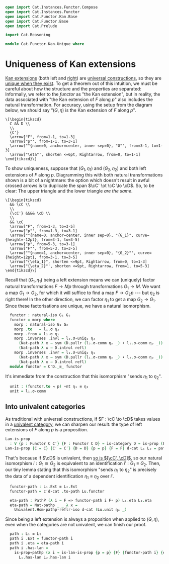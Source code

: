 ```agda
open import Cat.Instances.Functor.Compose
open import Cat.Instances.Functor
open import Cat.Functor.Kan.Base
open import Cat.Functor.Base
open import Cat.Prelude

import Cat.Reasoning

module Cat.Functor.Kan.Unique where
```

# Uniqueness of Kan extensions

[Kan extensions] (both left and [right]) are [universal constructions],
so they are [unique when they exist]. To get a theorem out of this
intuition, we must be careful about how the structure and the properties
are separated: Informally, we refer to the _functor_ as "the Kan
extension", but in reality, the data associated with "the Kan extension
of $F$ along $p$" also includes the natural transformation. For
accuracy, using the setup from the diagram below, we should say “$(G,
\eta)$ is the Kan extension of $F$ along $p$".

[Kan extensions]: Cat.Functor.Kan.Base.html
[right]: Cat.Functor.Kan.Base.html#right-kan-extensions
[universal constructions]: Cat.Functor.Hom.Representable.html
[unique when they exist]: 1Lab.HLevel.html#is-prop

~~~{.quiver .tall-15}
\[\begin{tikzcd}
  C && D \\
  \\
  {C'}
  \arrow["F", from=1-1, to=1-3]
  \arrow["p"', from=1-1, to=3-1]
  \arrow[""{name=0, anchor=center, inner sep=0}, "G"', from=3-1, to=1-3]
  \arrow["\eta"', shorten <=6pt, Rightarrow, from=0, to=1-1]
\end{tikzcd}\]
~~~

<!--
```agda
private variable
  o ℓ : Level
  C C′ D : Precategory o ℓ

module
  Lan-unique
    {p : Functor C C′} {F : Functor C D}
    {G₁ G₂ : Functor C′ D} {η₁ η₂}
    (l₁ : is-lan p F G₁ η₁)
    (l₂ : is-lan p F G₂ η₂)
  where

  private
    module l₁ = is-lan l₁
    module l₂ = is-lan l₂
    module D = Cat.Reasoning D
    module C′D = Cat.Reasoning Cat[ C′ , D ]

  open C′D._≅_
  open C′D.Inverses
```
-->

To show uniqueness, suppose that $(G_1, \eta_1)$ and $(G_2, \eta_2)$ and
both left extensions of $F$ along $p$. Diagramming this with both
natural transformations shown is a bit of a nightmare: the option which
doesn't result in awful crossed arrows is to duplicate the span $\cC'
\ot \cC \to \cD$. So, to be clear: The upper triangle and the lower
triangle _are the same_.

~~~{.quiver}
\[\begin{tikzcd}
  && \cC \\
  \\
  {\cC'} &&&& \cD \\
  \\
  && \cC
  \arrow["F", from=1-3, to=3-5]
  \arrow["p"', from=1-3, to=3-1]
  \arrow[""{name=0, anchor=center, inner sep=0}, "{G_1}", curve={height=-12pt}, from=3-1, to=3-5]
  \arrow["p", from=5-3, to=3-1]
  \arrow["F"', from=5-3, to=3-5]
  \arrow[""{name=1, anchor=center, inner sep=0}, "{G_2}"', curve={height=12pt}, from=3-1, to=3-5]
  \arrow["{\eta_1}", shorten <=9pt, Rightarrow, from=0, to=1-3]
  \arrow["{\eta_2}"', shorten <=9pt, Rightarrow, from=1, to=5-3]
\end{tikzcd}\]
~~~

Recall that $(G_1, \eta_1)$ being a left extension means we can
(uniquely) factor natural transformations $F \to Mp$ through
transformations $G_1 \to M$. We want a map $G_1 \to G_2$, for which it
will suffice to find a map $F \to G_2p$ --- but $\eta_2$ is right there!
In the other direction, we can factor $\eta_1$ to get a map $G_2 \to
G_1$. Since these factorisations are unique, we have a natural
isomorphism.

```agda
  functor : natural-iso G₁ G₂
  functor = morp where
    morp : natural-iso G₁ G₂
    morp .to   = l₁.σ η₂
    morp .from = l₂.σ η₁
    morp .inverses .invl = l₂.σ-uniq₂ η₂
      (Nat-path λ x → sym (D.pullr (l₂.σ-comm ηₚ _) ∙ l₁.σ-comm ηₚ _))
      (Nat-path λ x → D.introl refl)
    morp .inverses .invr = l₁.σ-uniq₂ η₁
      (Nat-path λ x → sym (D.pullr (l₁.σ-comm ηₚ _) ∙ l₂.σ-comm ηₚ _))
      (Nat-path λ x → D.introl refl)
  module functor = C′D._≅_ functor
```

It's immediate from the construction that this isomorphism "sends
$\eta_1$ to $\eta_2$".

```agda
  unit : (functor.to ◂ p) ∘nt η₁ ≡ η₂
  unit = l₁.σ-comm
```

## Into univalent categories

As traditional with universal constructions, if $F : \cC \to \cD$ takes
values in a [univalent category], we can sharpen our result: the type of
left extensions of $F$ along $p$ is a proposition.

[univalent category]: Cat.Univalent.html#univalent-categories

```agda
Lan-is-prop
  : ∀ {p : Functor C C′} {F : Functor C D} → is-category D → is-prop (Lan p F)
Lan-is-prop {C = C} {C′ = C′} {D = D} {p = p} {F = F} d-cat L₁ L₂ = path where
```

<!--
```agda
  module L₁ = Lan L₁
  module L₂ = Lan L₂
  module Lu = Lan-unique L₁.has-lan L₂.has-lan

  open Lan

  c′d-cat : is-category Cat[ C′ , D ]
  c′d-cat = Functor-is-category d-cat
```
-->

That's because if $\cD$ is univalent, then [so is $[\cC',
\cD]$][Functor-is-category], so our natural isomorphism $i : G_1 \cong
G_2$ is equivalent to an identification $i' : G_1 \equiv G_2$. Then, our
tiny lemma stating that this isomorphism "sends $\eta_1$ to $\eta_2$" is
precisely the data of a dependent identification $\eta_1 \equiv \eta_2$
over $i'$.

[Functor-is-category]: Cat.Instances.Functor.html#Functor-is-category

```agda
  functor-path : L₁.Ext ≡ L₂.Ext
  functor-path = c′d-cat .to-path Lu.functor

  eta-path : PathP (λ i → F => functor-path i F∘ p) L₁.eta L₂.eta
  eta-path = Nat-pathp _ _ λ x →
    Univalent.Hom-pathp-reflr-iso d-cat (Lu.unit ηₚ _)
```

Since being a left extension is always a proposition when applied to
$(G, \eta)$, even when the categories are not univalent, we can finish
our proof.

```agda
  path : L₁ ≡ L₂
  path i .Ext = functor-path i
  path i .eta = eta-path i
  path i .has-lan =
    is-prop→pathp (λ i → is-lan-is-prop {p = p} {F} {functor-path i} {eta-path i})
      L₁.has-lan L₂.has-lan i
```

<!--
```agda
module
  Ran-unique
    {p : Functor C C′} {F : Functor C D}
    {G₁ G₂ : Functor C′ D} {ε₁ ε₂}
    (r₁ : is-ran p F G₁ ε₁)
    (r₂ : is-ran p F G₂ ε₂)
  where

  private
    module r₁ = is-ran r₁
    module r₂ = is-ran r₂
    module D = Cat.Reasoning D
    module C′D = Cat.Reasoning Cat[ C′ , D ]

  open C′D._≅_
  open C′D.Inverses

  functor : natural-iso G₁ G₂
  functor = morp where
    morp : natural-iso G₁ G₂
    morp .to   = r₂.σ ε₁
    morp .from = r₁.σ ε₂
    morp .inverses .invl = r₂.σ-uniq₂ ε₂
      (Nat-path λ x → sym (D.pulll (r₂.σ-comm ηₚ _) ∙ r₁.σ-comm ηₚ _))
      (Nat-path λ x → D.intror refl)
    morp .inverses .invr = r₁.σ-uniq₂ ε₁
      (Nat-path λ x → sym (D.pulll (r₁.σ-comm ηₚ _) ∙ r₂.σ-comm ηₚ _))
      (Nat-path λ x → D.intror refl)
  module functor = C′D._≅_ functor

  counit : ε₁ ∘nt (functor.from ◂ p) ≡ ε₂
  counit = r₁.σ-comm

Ran-is-prop
  : ∀ {p : Functor C C′} {F : Functor C D} → is-category D → is-prop (Ran p F)
Ran-is-prop {C = C} {C′ = C′} {D = D} {p = p} {F = F} d-cat R₁ R₂ = path where
  module R₁ = Ran R₁
  module R₂ = Ran R₂
  module Ru = Ran-unique R₁.has-ran R₂.has-ran

  open Ran

  c′d-cat : is-category Cat[ C′ , D ]
  c′d-cat = Functor-is-category d-cat

  fp : R₁.Ext ≡ R₂.Ext
  fp = c′d-cat .to-path Ru.functor

  εp : PathP (λ i → fp i F∘ p => F) R₁.eps R₂.eps
  εp = Nat-pathp _ _ λ x → Univalent.Hom-pathp-refll-iso d-cat (Ru.counit ηₚ _)

  path : R₁ ≡ R₂
  path i .Ext = fp i
  path i .eps = εp i
  path i .has-ran =
    is-prop→pathp (λ i → is-ran-is-prop {p = p} {F} {fp i} {εp i})
      R₁.has-ran R₂.has-ran i
```
-->
